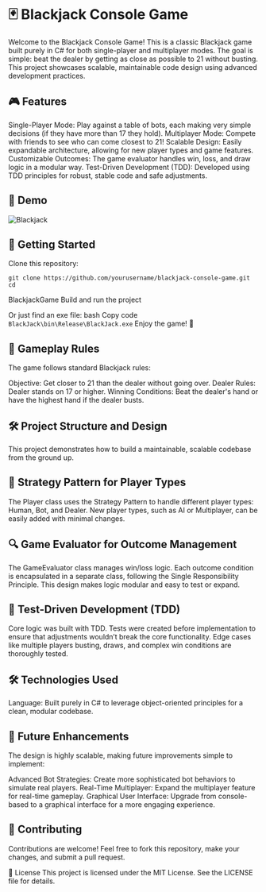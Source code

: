 # 🃏 Blackjack Console Game

Welcome to the Blackjack Console Game! This is a classic Blackjack game built purely in C# for both single-player and multiplayer modes. The goal is simple: beat the dealer by getting as close as possible to 21 without busting. This project showcases scalable, maintainable code design using advanced development practices.

## 🎮 Features
Single-Player Mode: Play against a table of bots, each making very simple decisions (if they have more than 17 they hold). Multiplayer Mode: Compete with friends to see who can come closest to 21! Scalable Design: Easily expandable architecture, allowing for new player types and game features. Customizable Outcomes: The game evaluator handles win, loss, and draw logic in a modular way. Test-Driven Development (TDD): Developed using TDD principles for robust, stable code and safe adjustments.

## 📸 Demo

![Blackjack](https://github.com/user-attachments/assets/9d504a3c-2116-4a86-996d-6160e9740e05)

## 🚀 Getting Started 
Clone this repository:

`git clone https://github.com/yourusername/blackjack-console-game.git cd`

BlackjackGame Build and run the project

Or just find an exe file: bash Copy code `BlackJack\bin\Release\BlackJack.exe` Enjoy the game! 🎉

## 📖 Gameplay Rules
The game follows standard Blackjack rules:

Objective: Get closer to 21 than the dealer without going over. Dealer Rules: Dealer stands on 17 or higher. Winning Conditions: Beat the dealer's hand or have the highest hand if the dealer busts.

## 🛠️ Project Structure and Design

This project demonstrates how to build a maintainable, scalable codebase from the ground up.

## 🧩 Strategy Pattern for Player Types

The Player class uses the Strategy Pattern to handle different player types: Human, Bot, and Dealer. New player types, such as AI or Multiplayer, can be easily added with minimal changes.

## 🔍 Game Evaluator for Outcome Management

The GameEvaluator class manages win/loss logic. Each outcome condition is encapsulated in a separate class, following the Single Responsibility Principle. This design makes logic modular and easy to test or expand.

## 🧪 Test-Driven Development (TDD)

Core logic was built with TDD. Tests were created before implementation to ensure that adjustments wouldn’t break the core functionality. Edge cases like multiple players busting, draws, and complex win conditions are thoroughly tested.

## 🛠️ Technologies Used

Language: Built purely in C# to leverage object-oriented principles for a clean, modular codebase.

## 🚀 Future Enhancements

The design is highly scalable, making future improvements simple to implement:

Advanced Bot Strategies: Create more sophisticated bot behaviors to simulate real players. Real-Time Multiplayer: Expand the multiplayer feature for real-time gameplay. Graphical User Interface: Upgrade from console-based to a graphical interface for a more engaging experience.

## 🤝 Contributing 
Contributions are welcome! Feel free to fork this repository, make your changes, and submit a pull request.

📄 License This project is licensed under the MIT License. See the LICENSE file for details.
